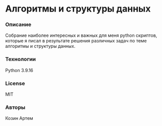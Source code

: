 # Алгоритмы и структуры данных
### Описание
Собрание наиболее интересных и важных для меня python скриптов, которые я писал
в результате решения различных задач по теме алгоритмы и структуры данных.
### Технологии
Python 3.9.16
### License
MIT
### Авторы
Козин Артем
